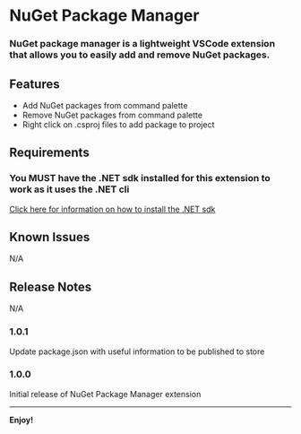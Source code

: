# NuGet Package Manager

### NuGet package manager is a lightweight VSCode extension that allows you to easily add and remove NuGet packages.

## Features

* Add NuGet packages from command palette
* Remove NuGet packages from command palette
* Right click on .csproj files to add package to project

## Requirements

### You MUST have the .NET sdk installed for this extension to work as it uses the .NET cli
[Click here for information on how to install the .NET sdk](https://learn.microsoft.com/en-us/dotnet/core/sdk)

## Known Issues

N/A

## Release Notes

N/A

### 1.0.1

Update package.json with useful information to be published to store

### 1.0.0

Initial release of NuGet Package Manager extension

---

**Enjoy!**
